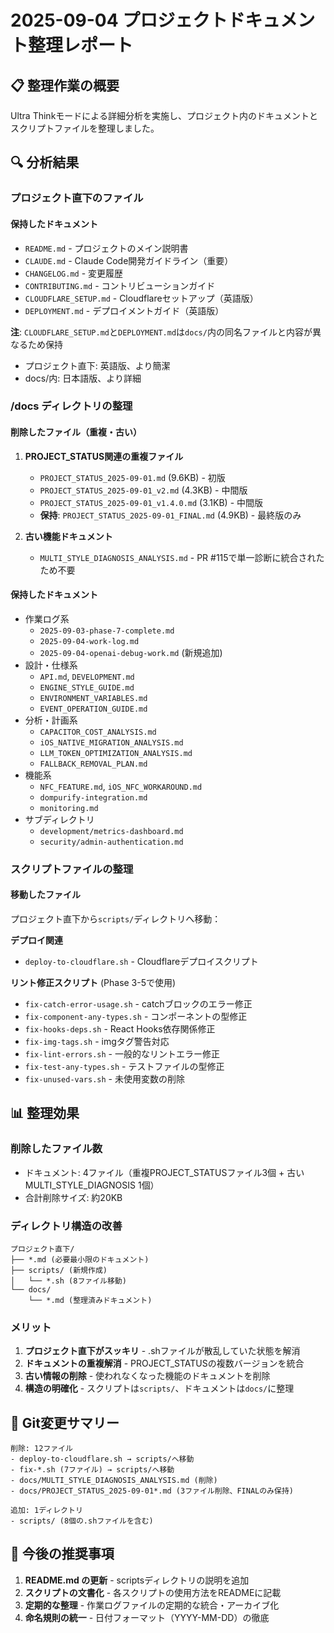 # 2025-09-04 プロジェクトドキュメント整理レポート

## 📋 整理作業の概要
Ultra Thinkモードによる詳細分析を実施し、プロジェクト内のドキュメントとスクリプトファイルを整理しました。

## 🔍 分析結果

### プロジェクト直下のファイル
#### 保持したドキュメント
- `README.md` - プロジェクトのメイン説明書
- `CLAUDE.md` - Claude Code開発ガイドライン（重要）
- `CHANGELOG.md` - 変更履歴
- `CONTRIBUTING.md` - コントリビューションガイド
- `CLOUDFLARE_SETUP.md` - Cloudflareセットアップ（英語版）
- `DEPLOYMENT.md` - デプロイメントガイド（英語版）

**注**: `CLOUDFLARE_SETUP.md`と`DEPLOYMENT.md`は`docs/`内の同名ファイルと内容が異なるため保持
- プロジェクト直下: 英語版、より簡潔
- docs/内: 日本語版、より詳細

### /docs ディレクトリの整理

#### 削除したファイル（重複・古い）
1. **PROJECT_STATUS関連の重複ファイル**
   - `PROJECT_STATUS_2025-09-01.md` (9.6KB) - 初版
   - `PROJECT_STATUS_2025-09-01_v2.md` (4.3KB) - 中間版
   - `PROJECT_STATUS_2025-09-01_v1.4.0.md` (3.1KB) - 中間版
   - **保持**: `PROJECT_STATUS_2025-09-01_FINAL.md` (4.9KB) - 最終版のみ

2. **古い機能ドキュメント**
   - `MULTI_STYLE_DIAGNOSIS_ANALYSIS.md` - PR #115で単一診断に統合されたため不要

#### 保持したドキュメント
- 作業ログ系
  - `2025-09-03-phase-7-complete.md`
  - `2025-09-04-work-log.md`
  - `2025-09-04-openai-debug-work.md` (新規追加)
- 設計・仕様系
  - `API.md`, `DEVELOPMENT.md`
  - `ENGINE_STYLE_GUIDE.md`
  - `ENVIRONMENT_VARIABLES.md`
  - `EVENT_OPERATION_GUIDE.md`
- 分析・計画系
  - `CAPACITOR_COST_ANALYSIS.md`
  - `iOS_NATIVE_MIGRATION_ANALYSIS.md`
  - `LLM_TOKEN_OPTIMIZATION_ANALYSIS.md`
  - `FALLBACK_REMOVAL_PLAN.md`
- 機能系
  - `NFC_FEATURE.md`, `iOS_NFC_WORKAROUND.md`
  - `dompurify-integration.md`
  - `monitoring.md`
- サブディレクトリ
  - `development/metrics-dashboard.md`
  - `security/admin-authentication.md`

### スクリプトファイルの整理

#### 移動したファイル
プロジェクト直下から`scripts/`ディレクトリへ移動：

**デプロイ関連**
- `deploy-to-cloudflare.sh` - Cloudflareデプロイスクリプト

**リント修正スクリプト** (Phase 3-5で使用)
- `fix-catch-error-usage.sh` - catchブロックのエラー修正
- `fix-component-any-types.sh` - コンポーネントの型修正
- `fix-hooks-deps.sh` - React Hooks依存関係修正
- `fix-img-tags.sh` - imgタグ警告対応
- `fix-lint-errors.sh` - 一般的なリントエラー修正
- `fix-test-any-types.sh` - テストファイルの型修正
- `fix-unused-vars.sh` - 未使用変数の削除

## 📊 整理効果

### 削除したファイル数
- ドキュメント: 4ファイル（重複PROJECT_STATUSファイル3個 + 古いMULTI_STYLE_DIAGNOSIS 1個）
- 合計削除サイズ: 約20KB

### ディレクトリ構造の改善
```
プロジェクト直下/
├── *.md (必要最小限のドキュメント)
├── scripts/ (新規作成)
│   └── *.sh (8ファイル移動)
└── docs/
    └── *.md (整理済みドキュメント)
```

### メリット
1. **プロジェクト直下がスッキリ** - .shファイルが散乱していた状態を解消
2. **ドキュメントの重複解消** - PROJECT_STATUSの複数バージョンを統合
3. **古い情報の削除** - 使われなくなった機能のドキュメントを削除
4. **構造の明確化** - スクリプトは`scripts/`、ドキュメントは`docs/`に整理

## 🔄 Git変更サマリー

```
削除: 12ファイル
- deploy-to-cloudflare.sh → scripts/へ移動
- fix-*.sh (7ファイル) → scripts/へ移動
- docs/MULTI_STYLE_DIAGNOSIS_ANALYSIS.md (削除)
- docs/PROJECT_STATUS_2025-09-01*.md (3ファイル削除、FINALのみ保持)

追加: 1ディレクトリ
- scripts/ (8個の.shファイルを含む)
```

## 📝 今後の推奨事項

1. **README.md の更新** - scriptsディレクトリの説明を追加
2. **スクリプトの文書化** - 各スクリプトの使用方法をREADMEに記載
3. **定期的な整理** - 作業ログファイルの定期的な統合・アーカイブ化
4. **命名規則の統一** - 日付フォーマット（YYYY-MM-DD）の徹底